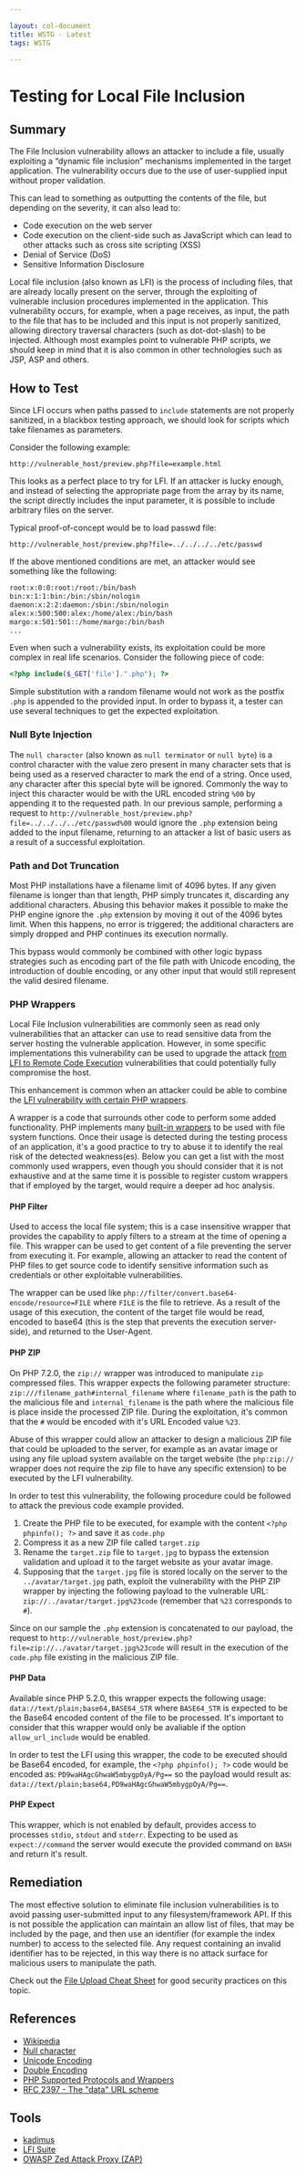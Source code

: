```yaml
---

layout: col-document
title: WSTG - Latest
tags: WSTG

---
```

# Testing for Local File Inclusion

## Summary

The File Inclusion vulnerability allows an attacker to include a file, usually exploiting a “dynamic file inclusion” mechanisms implemented in the target application. The vulnerability occurs due to the use of user-supplied input without proper validation.

This can lead to something as outputting the contents of the file, but depending on the severity, it can also lead to:

- Code execution on the web server
- Code execution on the client-side such as JavaScript which can lead to other attacks such as cross site scripting (XSS)
- Denial of Service (DoS)
- Sensitive Information Disclosure

Local file inclusion (also known as LFI) is the process of including files, that are already locally present on the server, through the exploiting of vulnerable inclusion procedures implemented in the application. This vulnerability occurs, for example, when a page receives, as input, the path to the file that has to be included and this input is not properly sanitized, allowing directory traversal characters (such as dot-dot-slash) to be injected. Although most examples point to vulnerable PHP scripts, we should keep in mind that it is also common in other technologies such as JSP, ASP and others.

## How to Test

Since LFI occurs when paths passed to `include` statements are not properly sanitized, in a blackbox testing approach, we should look for scripts which take filenames as parameters.

Consider the following example:

`http://vulnerable_host/preview.php?file=example.html`

This looks as a perfect place to try for LFI. If an attacker is lucky enough, and instead of selecting the appropriate page from the array by its name, the script directly includes the input parameter, it is possible to include arbitrary files on the server.

Typical proof-of-concept would be to load passwd file:

`http://vulnerable_host/preview.php?file=../../../../etc/passwd`

If the above mentioned conditions are met, an attacker would see something like the following:

```bash
root:x:0:0:root:/root:/bin/bash
bin:x:1:1:bin:/bin:/sbin/nologin
daemon:x:2:2:daemon:/sbin:/sbin/nologin
alex:x:500:500:alex:/home/alex:/bin/bash
margo:x:501:501::/home/margo:/bin/bash
...
```

Even when such a vulnerability exists, its exploitation could be more complex in real life scenarios. Consider the following piece of code:

```php
<?php include($_GET['file'].".php"); ?>
```

Simple substitution with a random filename would not work as the postfix `.php` is appended to the provided input. In order to bypass it, a tester can use several techniques to get the expected exploitation.

### Null Byte Injection

The `null character` (also known as `null terminator` or `null byte`) is a control character with the value zero present in many character sets that is being used as a reserved character to mark the end of a string. Once used, any character after this special byte will be ignored. Commonly the way to inject this character would be with the URL encoded string `%00` by appending it to the requested path. In our previous sample, performing a request to `http://vulnerable_host/preview.php?file=../../../../etc/passwd%00` would ignore the `.php` extension being added to the input filename, returning to an attacker a list of basic users as a result of a successful exploitation.

### Path and Dot Truncation

Most PHP installations have a filename limit of 4096 bytes. If any given filename is longer than that length, PHP simply truncates it, discarding any additional characters. Abusing this behavior makes it possible to make the PHP engine ignore the `.php` extension by moving it out of the 4096 bytes limit. When this happens, no error is triggered; the additional characters are simply dropped and PHP continues its execution normally.

This bypass would commonly be combined with other logic bypass strategies such as encoding part of the file path with Unicode encoding, the introduction of double encoding, or any other input that would still represent the valid desired filename.

### PHP Wrappers

Local File Inclusion vulnerabilities are commonly seen as read only vulnerabilities that an attacker can use to read sensitive data from the server hosting the vulnerable application. However, in some specific implementations this vulnerability can be used to upgrade the attack [from LFI to Remote Code Execution](https://www.corben.io/zip-to-rce-lfi/) vulnerabilities that could potentially fully compromise the host.

This enhancement is common when an attacker could be able to combine the [LFI vulnerability with certain PHP wrappers](https://www.netsparker.com/blog/web-security/php-stream-wrappers/).

A wrapper is a code that surrounds other code to perform some added functionality. PHP implements many [built-in wrappers](https://www.php.net/manual/en/wrappers.php) to be used with file system functions. Once their usage is detected during the testing process of an application, it's a good practice to try to abuse it to identify the real risk of the detected weakness(es). Below you can get a list with the most commonly used wrappers, even though you should consider that it is not exhaustive and at the same time it is possible to register custom wrappers that if employed by the target, would require a deeper ad hoc analysis.

#### PHP Filter

Used to access the local file system; this is a case insensitive wrapper that provides the capability to apply filters to a stream at the time of opening a file. This wrapper can be used to get content of a file preventing the server from executing it. For example, allowing an attacker to read the content of PHP files to get source code to identify sensitive information such as credentials or other exploitable vulnerabilities.

The wrapper can be used like `php://filter/convert.base64-encode/resource=FILE` where `FILE` is the file to retrieve. As a result of the usage of this execution, the content of the target file would be read, encoded to base64 (this is the step that prevents the execution server-side), and returned to the User-Agent.

#### PHP ZIP

On PHP 7.2.0, the `zip://` wrapper was introduced to manipulate `zip` compressed files. This wrapper expects the following parameter structure: `zip:///filename_path#internal_filename` where `filename_path` is the path to the malicious file and `internal_filename` is the path where the malicious file is place inside the processed ZIP file. During the exploitation, it's common that the `#` would be encoded with it's URL Encoded value `%23`.

Abuse of this wrapper could allow an attacker to design a malicious ZIP file that could be uploaded to the server, for example as an avatar image or using any file upload system available on the target website (the `php:zip://` wrapper does not require the zip file to have any specific extension) to be executed by the LFI vulnerability.

In order to test this vulnerability, the following procedure could be followed to attack the previous code example provided.

1. Create the PHP file to be executed, for example with the content `<?php phpinfo(); ?>` and save it as `code.php`
2. Compress it as a new ZIP file called `target.zip`
3. Rename the `target.zip` file to `target.jpg` to bypass the extension validation and upload it to the target website as your avatar image.
4. Supposing that the `target.jpg` file is stored locally on the server to the `../avatar/target.jpg` path, exploit the vulnerability with the PHP ZIP wrapper by injecting the following payload to the vulnerable URL: `zip://../avatar/target.jpg%23code` (remember that `%23` corresponds to `#`).

Since on our sample the `.php` extension is concatenated to our payload, the request to `http://vulnerable_host/preview.php?file=zip://../avatar/target.jpg%23code` will result in the execution of the `code.php` file existing in the malicious ZIP file.

#### PHP Data

Available since PHP 5.2.0, this wrapper expects the following usage: `data://text/plain;base64,BASE64_STR` where `BASE64_STR` is expected to be the Base64 encoded content of the file to be processed. It's important to consider that this wrapper would only be avaliable if the option `allow_url_include` would be enabled.

In order to test the LFI using this wrapper, the code to be executed should be Base64 encoded, for example, the `<?php phpinfo(); ?>` code would be encoded as: `PD9waHAgcGhwaW5mbygpOyA/Pg==` so the payload would result as: `data://text/plain;base64,PD9waHAgcGhwaW5mbygpOyA/Pg==`.

#### PHP Expect

This wrapper, which is not enabled by default, provides access to processes `stdio`, `stdout` and `stderr`. Expecting to be used as `expect://command` the server would execute the provided command on `BASH` and return it's result.

## Remediation

The most effective solution to eliminate file inclusion vulnerabilities is to avoid passing user-submitted input to any filesystem/framework API. If this is not possible the application can maintain an allow list of files, that may be included by the page, and then use an identifier (for example the index number) to access to the selected file. Any request containing an invalid identifier has to be rejected, in this way there is no attack surface for malicious users to manipulate the path.

Check out the [File Upload Cheat Sheet](https://cheatsheetseries.owasp.org/cheatsheets/File_Upload_Cheat_Sheet.html) for good security practices on this topic.

## References

- [Wikipedia](https://www.wikipedia.org/wiki/Local_File_Inclusion)
- [Null character](https://en.wikipedia.org/wiki/Null_character)
- [Unicode Encoding](https://owasp.org/www-community/attacks/Unicode_Encoding)
- [Double Encoding](https://owasp.org/www-community/Double_Encoding)
- [PHP Supported Protocols and Wrappers](https://www.php.net/manual/en/wrappers.php)
- [RFC 2397 - The "data" URL scheme](http://www.faqs.org/rfcs/rfc2397.html)

## Tools

- [kadimus](https://github.com/P0cL4bs/Kadimus)
- [LFI Suite](https://github.com/D35m0nd142/LFISuite)
- [OWASP Zed Attack Proxy (ZAP)](https://www.zaproxy.org)
